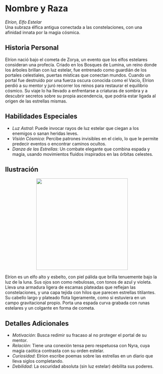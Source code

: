 # Nombre y Raza

*Elríon, Elfo Estelar*  
Una subraza élfica antigua conectada a las constelaciones, con una afinidad innata por la magia cósmica.

## Historia Personal

Elríon nació bajo el cometa de Zorya, un evento que los elfos estelares consideran una profecía. Criado en los Bosques de Lumina, un reino donde los árboles brillan con luz estelar, fue entrenado como guardián de los portales celestiales, puertas místicas que conectan mundos. Cuando un portal fue destruido por una fuerza oscura conocida como el Vacío, Elríon perdió a su mentor y juró recorrer los reinos para restaurar el equilibrio cósmico. Su viaje lo ha llevado a enfrentarse a criaturas de sombra y a descubrir secretos sobre su propia ascendencia, que podría estar ligada al origen de las estrellas mismas.

## Habilidades Especiales

- *Luz Astral*: Puede invocar rayos de luz estelar que ciegan a los enemigos o sanan heridas leves.
- *Visión Cósmica*: Percibe patrones invisibles en el cielo, lo que le permite predecir eventos o encontrar caminos ocultos.
- *Danza de las Estrellas*: Un combate elegante que combina espada y magia, usando movimientos fluidos inspirados en las órbitas celestes.

## Ilustración

<p align="center">
  <img width="300" src="https://i.imgur.com/1dYFZVp">
</p>


Elríon es un elfo alto y esbelto, con piel pálida que brilla tenuemente bajo la luz de la luna. Sus ojos son como nebulosas, con tonos de azul y violeta. Lleva una armadura ligera de escamas plateadas que reflejan las constelaciones, y una capa tejida con hilos que parecen estrellas titilantes. Su cabello largo y plateado flota ligeramente, como si estuviera en un campo gravitacional propio. Porta una espada curva grabada con runas estelares y un colgante en forma de cometa.

## Detalles Adicionales

- *Motivación*: Busca redimir su fracaso al no proteger el portal de su mentor.
- *Relación*: Tiene una conexión tensa pero respetuosa con Nyra, cuya magia caótica contrasta con su orden estelar.
- *Curiosidad*: Elríon escribe poemas sobre las estrellas en un diario que lleva siglos completando.
- *Debilidad*: La oscuridad absoluta (sin luz estelar) debilita sus poderes.